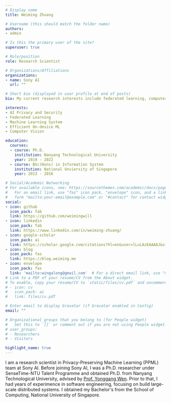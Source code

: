 ```yaml
---
# Display name
title: Weiming Zhuang

# Username (this should match the folder name)
authors:
- admin

# Is this the primary user of the site?
superuser: true

# Role/position
role: Research Scientist

# Organizations/Affiliations
organizations:
- name: Sony AI
  url: ""

# Short bio (displayed in user profile at end of posts)
bio: My current research interests include federated learning, computer vison, self-supervised learning, and machine learning system.

interests:
- AI Privacy and Security
- Federated Learning
- Machine Learning System
- Efficient On-device ML
- Computer Vision

education:
  courses:
  - course: Ph.D.
    institution: Nanyang Technological University
    year: 2019 - 2022
  - course: BSc(Hons) in Information System
    institution: National Unviersity of Singapore
    year: 2013 - 2016

# Social/Academic Networking
# For available icons, see: https://sourcethemes.com/academic/docs/page-builder/#icons
#   For an email link, use "fas" icon pack, "envelope" icon, and a link in the
#   form "mailto:your-email@example.com" or "#contact" for contact widget.
social:
- icon: github
  icon_pack: fab
  link: https://github.com/weimingwill
- icon: linkedin
  icon_pack: fab
  link: https://www.linkedin.com/in/weiming-zhuang/
- icon: google-scholar
  icon_pack: ai
  link: https://scholar.google.com/citations?hl=en&user=lLuLAzEAAAAJ&view_op=list_works
- icon: blog
  icon_pack: fas
  link: https://blog.weiming.me
- icon: envelope
  icon_pack: fas
  link: 'mailto:wingalong@gmail.com'  # For a direct email link, use "mailto:test@example.org".
# Link to a PDF of your resume/CV from the About widget.
# To enable, copy your resume/CV to `static/files/cv.pdf` and uncomment the lines below.
# - icon: cv
#   icon_pack: ai
#   link: files/cv.pdf

# Enter email to display Gravatar (if Gravatar enabled in Config)
email: ""

# Organizational groups that you belong to (for People widget)
#   Set this to `[]` or comment out if you are not using People widget.
# user_groups:
# - Researchers
# - Visitors

highlight_name: true
---
```


I am a research scientist in Privacy-Preserving Machine Learning (PPML) team at Sony AI. Before joining Sony AI, I was a Ph.D. researcher under SenseTime-NTU Talent Programme and obtained Ph.D. from Nanyang Technological University, advised by [Prof. Yonggang Wen](https://personal.ntu.edu.sg/ygwen/). 
Prior to that, I had years of experimence in software engineering, focusing on build large-scale distributed systems. I obtained my Bachelor's from the School of Computing, National University of Singapore. 

<!-- Sony AI has openings for research scientist, software engineers, and research intern, including but not limited to the areas of AI privacy and security, edge intelligence, computer vision. Welcome to apply online, or drop me an email! -->